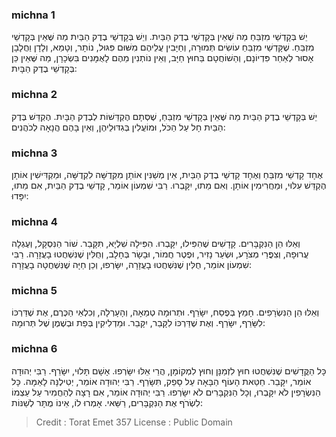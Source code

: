 
### michna 1
יֵשׁ בְּקָדְשֵׁי מִזְבֵּחַ מַה שֶׁאֵין בְּקָדְשֵׁי בֶדֶק הַבַּיִת. וְיֵשׁ בְּקָדְשֵׁי בֶדֶק הַבַּיִת מַה שֶּׁאֵין בְּקָדְשֵׁי מִזְבֵּחַ. שֶׁקָּדְשֵׁי מִזְבֵּחַ עוֹשִׂים תְּמוּרָה, וְחַיָּבִין עֲלֵיהֶם מִשּׁוּם פִּגּוּל, נוֹתָר, וְטָמֵא, וְלָדָן וַחֲלָבָן אָסוּר לְאַחַר פִּדְיוֹנָם, וְהַשׁוֹחֲטָם בַּחוּץ חַיָּב, וְאֵין נוֹתְנִין מֵהֶם לָאֻמָּנִים בִּשְׂכָרָן, מַה שֶּׁאֵין כֵּן בְּקָדְשֵׁי בֶדֶק הַבָּיִת: 

### michna 2
יֵשׁ בְּקָדְשֵׁי בֶדֶק הַבַּיִת מַה שֶּׁאֵין בְּקָדְשֵׁי מִזְבֵּחַ, שֶׁסְּתָם הֶקְדֵּשׁוֹת לְבֶדֶק הַבָּיִת. הֶקְדֵּשׁ בֶּדֶק הַבַּיִת חָל עַל הַכֹּל, וּמוֹעֲלִין בְּגִדּוּלֵיהֶן, וְאֵין בָּהֶם הֲנָאָה לְכֹהֲנִים: 

### michna 3
אֶחָד קָדְשֵׁי מִזְבֵּחַ וְאֶחָד קָדְשֵׁי בֶדֶק הַבַּיִת, אֵין מְשַׁנִּין אוֹתָן מִקְּדֻשָּׁה לִקְדֻשָּׁה, וּמַקְדִּישִׁין אוֹתָן הֶקְדֵּשׁ עִלּוּי, וּמַחֲרִימִין אוֹתָן. וְאִם מֵתוּ, יִקָּבְרוּ. רַבִּי שִׁמְעוֹן אוֹמֵר, קָדְשֵׁי בֶדֶק הַבַּיִת, אִם מֵתוּ, יִפָּדוּ: 

### michna 4
וְאֵלּוּ הֵן הַנִּקְבָּרִים. קָדָשִׁים שֶׁהִפִּילוּ, יִקָּבְרוּ. הִפִּילָה שִׁלְיָא, תִּקָּבֵר. שׁוֹר הַנִּסְקָל, וְעֶגְלָה עֲרוּפָה, וְצִפֳּרֵי מְצֹרָע, וּשְׂעַר נָזִיר, וּפֶטֶר חֲמוֹר, וּבָשָׂר בְּחָלָב, וְחֻלִּין שֶׁנִּשְׁחֲטוּ בָעֲזָרָה. רַבִּי שִׁמְעוֹן אוֹמֵר, חֻלִּין שֶׁנִּשְׁחֲטוּ בָעֲזָרָה, יִשָּׂרְפוּ, וְכֵן חַיָּה שֶׁנִּשְׁחֲטָה בָעֲזָרָה: 

### michna 5
וְאֵלּוּ הֵן הַנִּשְׂרָפִים. חָמֵץ בְּפֶסַח, יִשָּׂרֵף. וּתְרוּמָה טְמֵאָה, וְהָעָרְלָה, וְכִלְאֵי הַכֶּרֶם, אֶת שֶׁדַּרְכּוֹ לִשָּׂרֵף, יִשָּׂרֵף. וְאֶת שֶׁדַּרְכּוֹ לִקָּבֵר, יִקָּבֵר. וּמַדְלִיקִין בְּפַת וּבְשֶׁמֶן שֶׁל תְּרוּמָה: 

### michna 6
כָּל הַקֳּדָשִׁים שֶׁנִּשְׁחֲטוּ חוּץ לִזְמַנָּן וְחוּץ לִמְקוֹמָן, הֲרֵי אֵלּוּ יִשָּׂרְפוּ. אָשָׁם תָּלוּי, יִשָּׂרֵף. רַבִּי יְהוּדָה אוֹמֵר, יִקָּבֵר. חַטַּאת הָעוֹף הַבָּאָה עַל סָפֵק, תִּשָּׂרֵף. רַבִּי יְהוּדָה אוֹמֵר, יְטִילֶנָּה לָאַמָּה. כָּל הַנִּשְׂרָפִין לֹא יִקָּבְרוּ, וְכָל הַנִּקְבָּרִים לֹא יִשָּׂרְפוּ. רַבִּי יְהוּדָה אוֹמֵר, אִם רָצָה לְהַחֲמִיר עַל עַצְמוֹ לִשְׂרֹף אֶת הַנִּקְבָּרִים, רַשַּׁאי. אָמְרוּ לוֹ, אֵינוֹ מֻתָּר לְשַׁנּוֹת: 

>Credit : Torat Emet 357
>License : Public Domain 